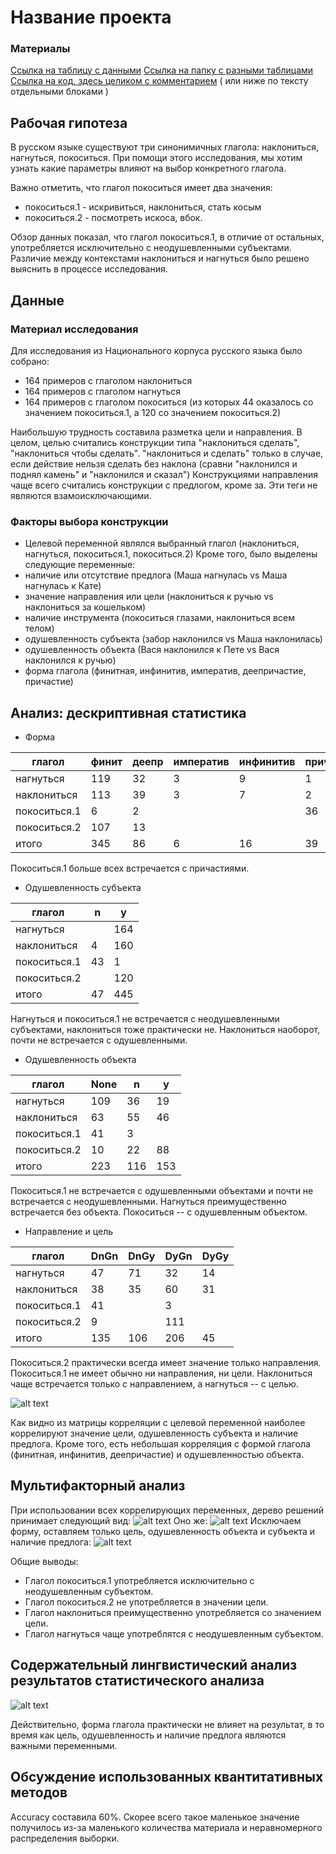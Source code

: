 # Название проекта

### Материалы
[Ссылка на таблицу с данными](https://docs.google.com/spreadsheets/d/1Pdpd7f0ApJH8lMs1G6f5I2mgbSXEPdUsPxuw_ftExy4/edit#gid=0)
[Ссылка на папку с разными таблицами](https://github.com/s-klimenko/CxG/tree/master/data)  
[Ссылка на код, здесь целиком с комментарием](https://github.com/s-klimenko/CxG/blob/master/project.R) ( или ниже по тексту отдельными блоками )

## Рабочая гипотеза

В русском языке существуют три синонимичных глагола: наклониться, нагнуться, покоситься. При помощи этого исследования, мы хотим узнать какие параметры влияют на выбор конкретного глагола.

Важно отметить, что глагол покоситься имеет два значения:
* покоситься.1 - искривиться, наклониться, стать косым
* покоситься.2 - посмотреть искоса, вбок.

Обзор данных показал, что глагол покоситься.1, в отличие от остальных, употребляется исключительно с неодушевленными субъектами. Различие между контекстами наклониться и нагнуться было решено выяснить в процессе исследования.


## Данные

### Материал исследования
Для исследования из Национального корпуса русского языка было собрано:
* 164 примеров с глаголом наклониться
* 164 примеров с глаголом нагнуться
* 164 примеров с глаголом покоситься (из которых 44 оказалось со значением покоситься.1, а 120 со значением покоситься.2)

Наибольшую трудность составила разметка цели и направления. В целом, целью считались конструкции типа "наклониться сделать", "наклониться чтобы сделать". "наклониться и сделать" только в случае, если действие нельзя сделать без наклона (сравни "наклонился и поднял камень" и "наклонился и сказал")
Конструкциями направления чаще всего считались конструкции с предлогом, кроме за.
Эти теги не являются взамоисключающими.

### Факторы выбора конструкции

* Целевой переменной являлся выбранный глагол (наклониться, нагнуться, покоситься.1, покоситься.2)
Кроме того, было выделены следующие переменные:
* наличие или отсутствие предлога (Маша нагнулась vs Маша нагнулась к Кате) 
* значение направления или цели (наклониться к ручью vs наклониться за кошельком)
* наличие инструмента (покоситься глазами, наклониться всем телом)
* одушевленность субъекта (забор наклонился vs Маша наклонилась)
* одушевленность объекта (Вася наклонился к Пете vs Вася наклонился к ручью)
* форма глагола (финитная, инфинитив, императив, деепричастие, причастие)


## Анализ: дескриптивная статистика

* Форма
			
глагол|финит|деепр|императив|инфинитив|прич
--|--|--|--|--|--
нагнуться|119|32|3|9|1
наклониться|113|39|3|7|2
покоситься.1|6|2|||36
покоситься.2|107|13|||
итого|345|86|6|16|39

Покоситься.1 больше всех встречается с причастиями.


* Одушевленность субъекта

глагол|n|y
--|--|--
нагнуться||164
наклониться|4|160
покоситься.1|43|1
покоситься.2||120
итого|47|445

Нагнуться и покоситься.1 не встречается с неодушевленными субъектами, наклониться тоже практически не. Наклониться наоборот, почти не встречается с одушевленными.


* Одушевленность объекта

глагол|None|n|y
-|--|--|--
нагнуться|109|36|19
наклониться|63|55|46
покоситься.1|41|3|
покоситься.2|10|22|88
итого|223|116|153

Покоситься.1 не встречается с одушевленными объектами и почти не встречается с неодушевленными. Нагнуться преимущественно встречается без объекта. Покоситься -- с одушевленным объектом.


* Направление и цель

глагол|DnGn|DnGy|DyGn|DyGy				
--|--|--|--|--
нагнуться|47|71|32|14	
наклониться|38|35|60|31	
покоситься.1|41||3|	
покоситься.2|9||111|	
итого|135|106|206|45

Покоситься.2 практически всегда имеет значение только направления. Покоситься.1 не имеет обычно ни направления, ни цели. Наклониться чаще встречается только с направлением, а нагнуться -- с целью. 

![alt text](corr.png)

Как видно из матрицы корреляции с целевой переменной наиболее коррелируют значение цели, одушевленность субъекта и наличие предлога. Кроме того, есть небольшая корреляция с формой глагола (финитная, инфинитив, деепричастие) и одушевленностью объекта.

## Мультифакторный анализ


При использовании всех коррелирующих переменных, дерево решений принимает следующий вид:
![alt text](tree1.png)
Оно же:
![alt text](tree2.png)
Исключаем форму, оставляем только цель, одушевленность объекта и субъекта и наличие предлога:
![alt text](tree3.png)

Общие выводы:
* Глагол покоситься.1 употребляется исключительно с неодушевленным субъектом.
* Глагол покоситься.2 не употребляется в значении цели.
* Глагол наклониться преимущественно употребляется со значением цели.
* Глагол нагнуться чаще употреблятся с неодушевленным субъектом.

## Содержательный лингвистический анализ результатов статистического анализа
![alt text](gini.png)

Действительно, форма глагола практически не влияет на результат, в то время как цель, одушевленность и наличие предлога являются важными переменными.

## Обсуждение использованных квантитативных методов
Accuracy составила 60%. Скорее всего такое маленькое значение получилось из-за маленького количества материала и неравномерного распределения выборки.

